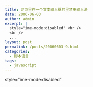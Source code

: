 ```yaml
---
title: 网页里在一个文本输入框的里禁用输入法
date: 2006-06-03
author: admin
excerpt: |
  style="ime-mode:disabled" <br />
  <br />
  ...
layout: post
permalink: /posts/20060603-9.html
categories:
  - 脚本语言
tags:
  - javascript
---
```

style=&#8221;ime-mode:disabled&#8221;